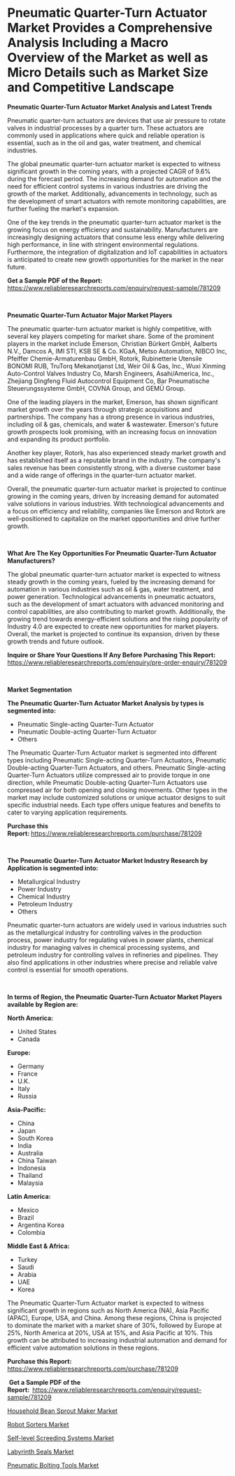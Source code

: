 <p><h1>Pneumatic Quarter-Turn Actuator Market Provides a Comprehensive Analysis Including a Macro Overview of the Market as well as Micro Details such as Market Size and Competitive Landscape</h1></p><p><strong>Pneumatic Quarter-Turn Actuator Market Analysis and Latest Trends</strong></p>
<p><p>Pneumatic quarter-turn actuators are devices that use air pressure to rotate valves in industrial processes by a quarter turn. These actuators are commonly used in applications where quick and reliable operation is essential, such as in the oil and gas, water treatment, and chemical industries.</p><p>The global pneumatic quarter-turn actuator market is expected to witness significant growth in the coming years, with a projected CAGR of 9.6% during the forecast period. The increasing demand for automation and the need for efficient control systems in various industries are driving the growth of the market. Additionally, advancements in technology, such as the development of smart actuators with remote monitoring capabilities, are further fueling the market's expansion.</p><p>One of the key trends in the pneumatic quarter-turn actuator market is the growing focus on energy efficiency and sustainability. Manufacturers are increasingly designing actuators that consume less energy while delivering high performance, in line with stringent environmental regulations. Furthermore, the integration of digitalization and IoT capabilities in actuators is anticipated to create new growth opportunities for the market in the near future.</p></p>
<p><strong>Get a Sample PDF of the Report:&nbsp;</strong> <a href="https://www.reliableresearchreports.com/enquiry/request-sample/781209">https://www.reliableresearchreports.com/enquiry/request-sample/781209</a></p>
<p>&nbsp;</p>
<p><strong>Pneumatic Quarter-Turn Actuator Major Market Players</strong></p>
<p><p>The pneumatic quarter-turn actuator market is highly competitive, with several key players competing for market share. Some of the prominent players in the market include Emerson, Christian Bürkert GmbH, Aalberts N.V., Damcos A, IMI STI, KSB SE & Co. KGaA, Metso Automation, NIBCO Inc, Pfeiffer Chemie-Armaturenbau GmbH, Rotork, Rubinetterie Utensile BONOMI RUB, TruTorq Mekanotjanst Ltd, Weir Oil & Gas, Inc., Wuxi Xinming Auto-Control Valves Industry Co, Marsh Engineers, Asahi/America, Inc., Zhejiang Dingfeng Fluid Autocontrol Equipment Co, Bar Pneumatische Steuerungssysteme GmbH, COVNA Group, and GEMÜ Group.</p><p>One of the leading players in the market, Emerson, has shown significant market growth over the years through strategic acquisitions and partnerships. The company has a strong presence in various industries, including oil & gas, chemicals, and water & wastewater. Emerson's future growth prospects look promising, with an increasing focus on innovation and expanding its product portfolio.</p><p>Another key player, Rotork, has also experienced steady market growth and has established itself as a reputable brand in the industry. The company's sales revenue has been consistently strong, with a diverse customer base and a wide range of offerings in the quarter-turn actuator market.</p><p>Overall, the pneumatic quarter-turn actuator market is projected to continue growing in the coming years, driven by increasing demand for automated valve solutions in various industries. With technological advancements and a focus on efficiency and reliability, companies like Emerson and Rotork are well-positioned to capitalize on the market opportunities and drive further growth.</p></p>
<p>&nbsp;</p>
<p><strong>What Are The Key Opportunities For Pneumatic Quarter-Turn Actuator Manufacturers?</strong></p>
<p><p>The global pneumatic quarter-turn actuator market is expected to witness steady growth in the coming years, fueled by the increasing demand for automation in various industries such as oil & gas, water treatment, and power generation. Technological advancements in pneumatic actuators, such as the development of smart actuators with advanced monitoring and control capabilities, are also contributing to market growth. Additionally, the growing trend towards energy-efficient solutions and the rising popularity of Industry 4.0 are expected to create new opportunities for market players. Overall, the market is projected to continue its expansion, driven by these growth trends and future outlook.</p></p>
<p><strong>Inquire or Share Your Questions If Any Before Purchasing This Report:</strong> <a href="https://www.reliableresearchreports.com/enquiry/pre-order-enquiry/781209">https://www.reliableresearchreports.com/enquiry/pre-order-enquiry/781209</a></p>
<p>&nbsp;</p>
<p><strong>Market Segmentation</strong></p>
<p><strong>The Pneumatic Quarter-Turn Actuator Market Analysis by types is segmented into:</strong></p>
<p><ul><li>Pneumatic Single-acting Quarter-Turn Actuator</li><li>Pneumatic Double-acting Quarter-Turn Actuator</li><li>Others</li></ul></p>
<p><p>The Pneumatic Quarter-Turn Actuator market is segmented into different types including Pneumatic Single-acting Quarter-Turn Actuators, Pneumatic Double-acting Quarter-Turn Actuators, and others. Pneumatic Single-acting Quarter-Turn Actuators utilize compressed air to provide torque in one direction, while Pneumatic Double-acting Quarter-Turn Actuators use compressed air for both opening and closing movements. Other types in the market may include customized solutions or unique actuator designs to suit specific industrial needs. Each type offers unique features and benefits to cater to varying application requirements.</p></p>
<p><strong>Purchase this Report:&nbsp;</strong><a href="https://www.reliableresearchreports.com/purchase/781209">https://www.reliableresearchreports.com/purchase/781209</a></p>
<p>&nbsp;</p>
<p><strong>The Pneumatic Quarter-Turn Actuator Market Industry Research by Application is segmented into:</strong></p>
<p><ul><li>Metallurgical Industry</li><li>Power Industry</li><li>Chemical Industry</li><li>Petroleum Industry</li><li>Others</li></ul></p>
<p><p>Pneumatic quarter-turn actuators are widely used in various industries such as the metallurgical industry for controlling valves in the production process, power industry for regulating valves in power plants, chemical industry for managing valves in chemical processing systems, and petroleum industry for controlling valves in refineries and pipelines. They also find applications in other industries where precise and reliable valve control is essential for smooth operations.</p></p>
<p>&nbsp;</p>
<p><strong>In terms of Region, the Pneumatic Quarter-Turn Actuator Market Players available by Region are:</strong></p>
<p>
    <p> <strong> North America: </strong>
        <ul>
            <li>United States</li>
            <li>Canada</li>
        </ul>
        </p> 
    <p> <strong> Europe: </strong>
        <ul>
            <li>Germany</li>
            <li>France</li>
            <li>U.K.</li>
            <li>Italy</li>
            <li>Russia</li>
        </ul>
        </p> 
    <p> <strong> Asia-Pacific: </strong>
        <ul>
            <li>China</li>
            <li>Japan</li>
            <li>South Korea</li>
            <li>India</li>
            <li>Australia</li>
            <li>China Taiwan</li>
            <li>Indonesia</li>
            <li>Thailand</li>
            <li>Malaysia</li>
        </ul>
        </p> 
    <p> <strong> Latin America: </strong>
        <ul>
            <li>Mexico</li>
            <li>Brazil</li>
            <li>Argentina Korea</li>
            <li>Colombia</li>
        </ul>
        </p> 
    <p> <strong> Middle East & Africa: </strong>
        <ul>
            <li>Turkey</li>
            <li>Saudi</li>
            <li>Arabia</li>
            <li>UAE</li>
            <li>Korea</li>
        </ul>
    </p>
    </p>
<p><p>The Pneumatic Quarter-Turn Actuator market is expected to witness significant growth in regions such as North America (NA), Asia Pacific (APAC), Europe, USA, and China. Among these regions, China is projected to dominate the market with a market share of 30%, followed by Europe at 25%, North America at 20%, USA at 15%, and Asia Pacific at 10%. This growth can be attributed to increasing industrial automation and demand for efficient valve automation solutions in these regions.</p></p>
<p><strong>Purchase this Report: </strong><a href="https://www.reliableresearchreports.com/purchase/781209">https://www.reliableresearchreports.com/purchase/781209</a></p>
<p>&nbsp;<strong>Get a Sample PDF of the Report:&nbsp;&nbsp;</strong><a href="https://www.reliableresearchreports.com/enquiry/request-sample/781209">https://www.reliableresearchreports.com/enquiry/request-sample/781209</a></p>
<p><strong></strong></p>
<p><p><a href="https://issuu.com/reportprime-2/docs/household-bean-sprout-maker-market-size-2030.pptx">Household Bean Sprout Maker Market</a></p><p><a href="https://medium.com/@birdielynch2022/robot-sorters-market-size-cagr-trends-2024-2030-2ae08d17d59c">Robot Sorters Market</a></p><p><a href="https://medium.com/@birdielynch2022/self-level-screeding-systems-market-exploring-market-share-market-trends-and-future-growth-76207fa6b0c5">Self-level Screeding Systems Market</a></p><p><a href="https://issuu.com/reportprime-2/docs/labyrinth-seals-market-size-2030.pptx">Labyrinth Seals Market</a></p><p><a href="https://medium.com/@birdielynch2022/pneumatic-bolting-tools-market-comprehensive-assessment-by-type-application-and-geography-776095a8b7ad">Pneumatic Bolting Tools Market</a></p></p>